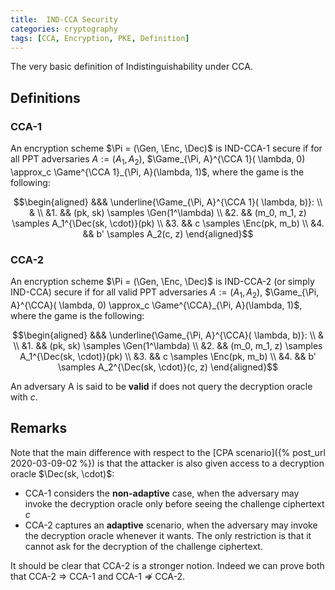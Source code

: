 ```yaml
---
title:  IND-CCA Security
categories: cryptography
tags: [CCA, Encryption, PKE, Definition]
---
```


The very basic definition of Indistinguishability under CCA.
<!--more-->

## Definitions

### CCA-1

An encryption scheme $\Pi = (\Gen, \Enc, \Dec)$ is IND-CCA-1 secure if for all PPT adversaries $A:=(A_1, A_2)$, $\Game_{\Pi, A}^{\CCA 1}( \lambda, 0) \approx_c \Game^{\CCA 1}_{\Pi, A}(\lambda, 1)$, where the game is the following:

$$\begin{aligned}
&&& \underline{\Game_{\Pi, A}^{\CCA 1}( \lambda, b)}: \\
& \\
&1. && (pk, sk) \samples \Gen(1^\lambda) \\
&2. && (m_0, m_1, z) \samples A_1^{\Dec(sk, \cdot)}(pk) \\
&3. && c \samples \Enc(pk, m_b) \\
&4. && b' \samples A_2(c, z)
\end{aligned}$$

### CCA-2

An encryption scheme $\Pi = (\Gen, \Enc, \Dec)$ is IND-CCA-2 (or simply IND-CCA) secure if for all valid PPT adversaries $A:=(A_1, A_2)$, $\Game_{\Pi, A}^{\CCA}( \lambda, 0) \approx_c \Game^{\CCA}_{\Pi, A}(\lambda, 1)$, where the game is the following:

$$\begin{aligned}
&&& \underline{\Game_{\Pi, A}^{\CCA}( \lambda, b)}: \\
& \\
&1. && (pk, sk) \samples \Gen(1^\lambda) \\
&2. && (m_0, m_1, z) \samples A_1^{\Dec(sk, \cdot)}(pk) \\
&3. && c \samples \Enc(pk, m_b) \\
&4. && b' \samples A_2^{\Dec(sk, \cdot)}(c, z)
\end{aligned}$$

An adversary A is said to be **valid** if does not query the decryption oracle with $c$.

## Remarks

Note that the main difference with respect to the [CPA scenario]({% post_url 2020-03-09-02 %}) is that the attacker is also given access to a decryption oracle $\Dec(sk, \cdot)$:

- CCA-1 considers the **non-adaptive** case, when the adversary may invoke the decryption oracle only before seeing the challenge ciphertext $c$
- CCA-2 captures an **adaptive** scenario, when the adversary may invoke the decryption oracle whenever it wants. The only restriction is that it cannot ask for the decryption of the challenge ciphertext.

It should be clear that CCA-2 is a stronger notion. Indeed we can prove both that CCA-2 $\Rightarrow$ CCA-1 and CCA-1 $\not\Rightarrow$ CCA-2.
